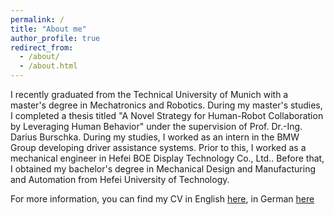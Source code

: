 ```yaml
---
permalink: /
title: "About me"
author_profile: true
redirect_from: 
  - /about/
  - /about.html
---
```


I recently graduated from the Technical University of Munich with a master's degree in Mechatronics and Robotics. During my master's studies, I completed a thesis titled "A Novel Strategy for Human-Robot Collaboration by Leveraging Human Behavior" under the supervision of Prof. Dr.-Ing. Darius Burschka. During my studies, I worked as an intern in the BMW Group developing driver assistance systems. Prior to this, I worked as a mechanical engineer in Hefei BOE Display Technology Co., Ltd.. Before that, I obtained my bachelor's degree in Mechanical Design and Manufacturing and Automation from Hefei University of Technology.

For more information, you can find my CV in English [here](../assets/EN_CV_XiaoyangLiu.pdf), in German [here](../assets/DE_CV_XiaoyangLiu.pdf)

